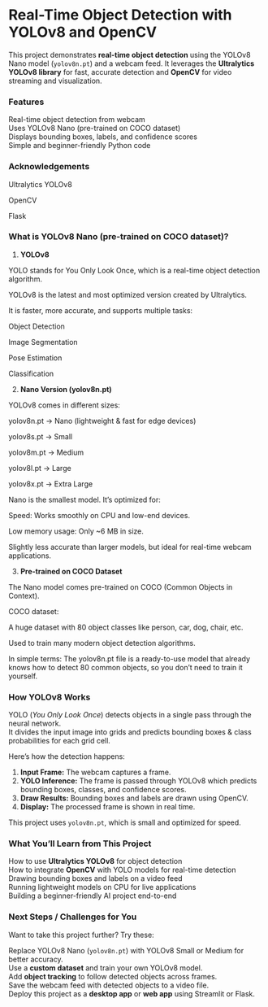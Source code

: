 #  Real-Time Object Detection with YOLOv8 and OpenCV

This project demonstrates **real-time object detection** using the YOLOv8 Nano model (`yolov8n.pt`) and a webcam feed. It leverages the **Ultralytics YOLOv8 library** for fast, accurate detection and **OpenCV** for video streaming and visualization.

### Features

Real-time object detection from webcam  
Uses YOLOv8 Nano (pre-trained on COCO dataset)  
Displays bounding boxes, labels, and confidence scores  
Simple and beginner-friendly Python code 

### Acknowledgements
Ultralytics YOLOv8

OpenCV

Flask

### What is YOLOv8 Nano (pre-trained on COCO dataset)?
1. **YOLOv8**

YOLO stands for You Only Look Once, which is a real-time object detection algorithm.

YOLOv8 is the latest and most optimized version created by Ultralytics.

It is faster, more accurate, and supports multiple tasks:

Object Detection

Image Segmentation

Pose Estimation

Classification

2. **Nano Version (yolov8n.pt)**

YOLOv8 comes in different sizes:

yolov8n.pt → Nano (lightweight & fast for edge devices)

yolov8s.pt → Small

yolov8m.pt → Medium

yolov8l.pt → Large

yolov8x.pt → Extra Large

Nano is the smallest model. It’s optimized for:

Speed: Works smoothly on CPU and low-end devices.

Low memory usage: Only ~6 MB in size.

Slightly less accurate than larger models, but ideal for real-time webcam applications.

3. **Pre-trained on COCO Dataset**

The Nano model comes pre-trained on COCO (Common Objects in Context).

COCO dataset:

A huge dataset with 80 object classes like person, car, dog, chair, etc.

Used to train many modern object detection algorithms.

In simple terms:
The yolov8n.pt file is a ready-to-use model that already knows how to detect 80 common objects, so you don’t need to train it yourself.

### How YOLOv8 Works

YOLO (*You Only Look Once*) detects objects in a single pass through the neural network.  
It divides the input image into grids and predicts bounding boxes & class probabilities for each grid cell.

Here’s how the detection happens:  
1. **Input Frame:** The webcam captures a frame.  
2. **YOLO Inference:** The frame is passed through YOLOv8 which predicts bounding boxes, classes, and confidence scores.  
3. **Draw Results:** Bounding boxes and labels are drawn using OpenCV.  
4. **Display:** The processed frame is shown in real time.

This project uses `yolov8n.pt`, which is small and optimized for speed.

### What You’ll Learn from This Project

How to use **Ultralytics YOLOv8** for object detection  
How to integrate **OpenCV** with YOLO models for real-time detection  
Drawing bounding boxes and labels on a video feed  
Running lightweight models on CPU for live applications  
Building a beginner-friendly AI project end-to-end

### Next Steps / Challenges for You

Want to take this project further? Try these:  

Replace YOLOv8 Nano (`yolov8n.pt`) with YOLOv8 Small or Medium for better accuracy.  
Use a **custom dataset** and train your own YOLOv8 model.  
Add **object tracking** to follow detected objects across frames.  
Save the webcam feed with detected objects to a video file.  
Deploy this project as a **desktop app** or **web app** using Streamlit or Flask.
